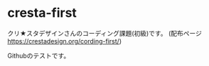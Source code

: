 # cresta-first
クリ★スタデザインさんのコーディング課題(初級)です。
(配布ページ　https://crestadesign.org/cording-first/)

Githubのテストです。
